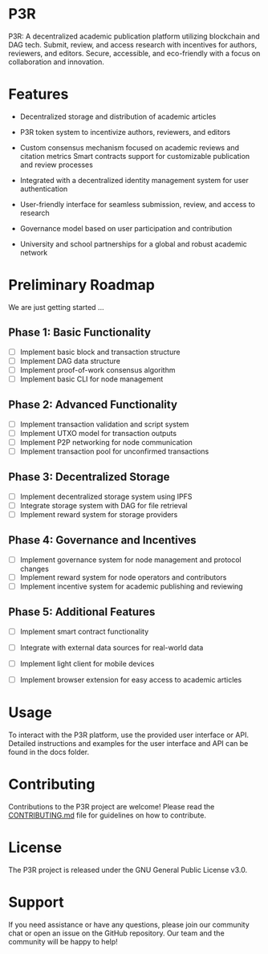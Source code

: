 # P3R
P3R: A decentralized academic publication platform utilizing blockchain and DAG tech. Submit, review, and access research with incentives for authors, reviewers, and editors. Secure, accessible, and eco-friendly with a focus on collaboration and innovation.

# Features
- Decentralized storage and distribution of academic articles

- P3R token system to incentivize authors, reviewers, and editors

- Custom consensus mechanism focused on academic reviews and citation metrics
Smart contracts support for customizable publication and review processes

- Integrated with a decentralized identity management system for user authentication

- User-friendly interface for seamless submission, review, and access to research

- Governance model based on user participation and contribution

- University and school partnerships for a global and robust academic network

# Preliminary Roadmap

We are just getting started ...

## Phase 1: Basic Functionality
- [ ] Implement basic block and transaction structure
- [ ] Implement DAG data structure
- [ ] Implement proof-of-work consensus algorithm
- [ ] Implement basic CLI for node management

## Phase 2: Advanced Functionality
- [ ] Implement transaction validation and script system
- [ ] Implement UTXO model for transaction outputs
- [ ] Implement P2P networking for node communication
- [ ] Implement transaction pool for unconfirmed transactions

## Phase 3: Decentralized Storage
- [ ] Implement decentralized storage system using IPFS
- [ ] Integrate storage system with DAG for file retrieval
- [ ] Implement reward system for storage providers

## Phase 4: Governance and Incentives
- [ ] Implement governance system for node management and protocol changes
- [ ] Implement reward system for node operators and contributors
- [ ] Implement incentive system for academic publishing and reviewing

## Phase 5: Additional Features
- [ ] Implement smart contract functionality
- [ ] Integrate with external data sources for real-world data
- [ ] Implement light client for mobile devices
- [ ] Implement browser extension for easy access to academic articles


# Usage
To interact with the P3R platform, use the provided user interface or API. Detailed instructions and examples for the user interface and API can be found in the docs folder.

# Contributing
Contributions to the P3R project are welcome! Please read the [CONTRIBUTING.md](CONTRIBUTING.md) file for guidelines on how to contribute.

# License
The P3R project is released under the GNU General Public License v3.0.

# Support
If you need assistance or have any questions, please join our community chat or open an issue on the GitHub repository. Our team and the community will be happy to help!
